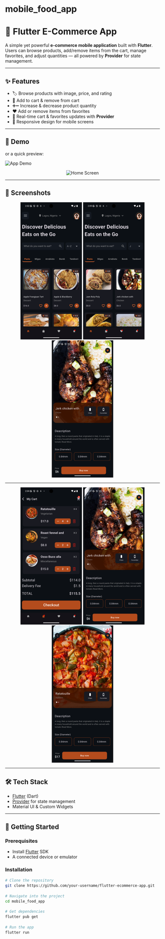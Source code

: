 # mobile_food_app

# 🛒 Flutter E-Commerce App

A simple yet powerful **e-commerce mobile application** built with **Flutter**.  
Users can browse products, add/remove items from the cart, manage favorites, and adjust quantities — all powered by **Provider** for state management.

---

## ✨ Features

- 🏷️ Browse products with image, price, and rating
- 🛒 Add to cart & remove from cart
- ➕➖ Increase & decrease product quantity
- ❤️ Add or remove items from favorites
- 🔄 Real-time cart & favorites updates with **Provider**
- 📱 Responsive design for mobile screens

---

## 🎥 Demo

or a quick preview:

![App Demo](assets/gif/screen-20250927-180730.gif)

<p align="center">
    <img src="assets/gif/screen-20250927-180730.gif" alt="Home Screen" width="200"/>
</p>

---

## 📸 Screenshots

<p align="center">
  <img src="assets/images/home_screen.png" alt="Home Screen" width="200"/>                  <img src="assets/images/home_screen_2.png" alt="Home screen 2" width="200"/>               <img src="assets/images/food_details_2.png" alt="Food details" width="200"/> 
</p>

---

<p align="center">
  <img src="assets/images/cart_screen.png" alt="Cart Screen" width="200"/>                  <img src="assets/images/food_details_2.png" alt="Favorite Screen" width="200"/>               <img src="assets/images/food_details_1.png" alt="Food details second screen" width="200"/> 
</p>

---

## 🛠️ Tech Stack

- [Flutter](https://flutter.dev/) (Dart)
- [Provider](https://pub.dev/packages/provider) for state management
- Material UI & Custom Widgets

---

## 🚀 Getting Started

### Prerequisites

- Install [Flutter](https://docs.flutter.dev/get-started/install) SDK
- A connected device or emulator

### Installation

```bash
# Clone the repository
git clone https://github.com/your-username/flutter-ecommerce-app.git

# Navigate into the project
cd mobile_food_app

# Get dependencies
flutter pub get

# Run the app
flutter run

```
